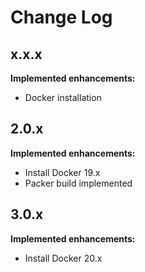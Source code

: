 # Change Log

## x.x.x

**Implemented enhancements:**

- Docker installation

## 2.0.x

**Implemented enhancements:**

- Install Docker 19.x
- Packer build implemented

## 3.0.x

**Implemented enhancements:**

- Install Docker 20.x
